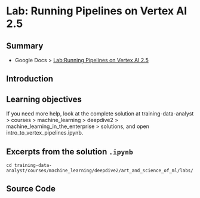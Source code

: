 # Lab: Running Pipelines on Vertex AI 2.5

## Summary

- Google Docs > [Lab:Running Pipelines on Vertex AI 2.5](https://docs.google.com/document/d/1lWU_D7JcD2qZxLDrNXJXp6DFK7Y9ilb5lPWAamMjJ7s/edit#heading=h.eg0a9rka5ueb)

## Introduction



## Learning objectives



If you need more help, look at the complete solution at training-data-analyst > courses > machine_learning > deepdive2 > machine_learning_in_the_enterprise > solutions, and open intro_to_vertex_pipelines.ipynb.





## Excerpts from the solution `.ipynb`



```
cd training-data-analyst/courses/machine_learning/deepdive2/art_and_science_of_ml/labs/
```



## Source Code

```

```

```

```

```

```



```python
```



